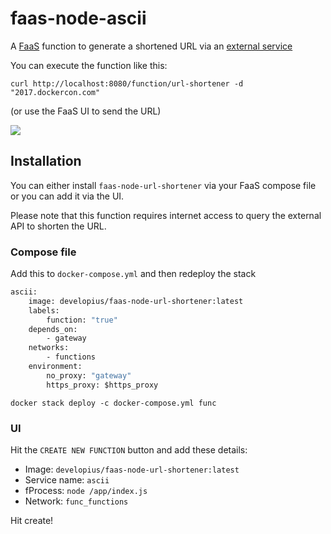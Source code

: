 # faas-node-ascii
A [FaaS](http://get-faas.com) function to generate a shortened URL via an [external service](http://subr.pw)

You can execute the function like this:

`curl http://localhost:8080/function/url-shortener -d "2017.dockercon.com"`

(or use the FaaS UI to send the URL)

![](https://pbs.twimg.com/media/C9ljSysVwAAQpxj.jpg)

## Installation

You can either install `faas-node-url-shortener` via your FaaS compose file or you can add it via the UI.

Please note that this function requires internet access to query the external API to shorten the URL.

### Compose file

Add this to `docker-compose.yml` and then redeploy the stack

```Dockerfile
ascii:
    image: developius/faas-node-url-shortener:latest
    labels:
        function: "true"
    depends_on:
        - gateway
    networks:
        - functions
    environment:
        no_proxy: "gateway"
        https_proxy: $https_proxy
```

`docker stack deploy -c docker-compose.yml func`

### UI

Hit the `CREATE NEW FUNCTION` button and add these details:

- Image: `developius/faas-node-url-shortener:latest`
- Service name: `ascii`
- fProcess: `node /app/index.js`
- Network: `func_functions`

Hit create!
